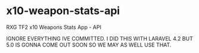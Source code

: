 # x10-weapon-stats-api
RXG TF2 x10 Weapons Stats App - API


IGNORE EVERYTHING IVE COMMITTED. I DID THIS WITH LARAVEL 4.2 BUT 5.0 IS GONNA COME OUT SOON SO WE MAY AS WELL USE THAT.

